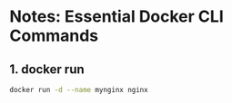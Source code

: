 # Notes: Essential Docker CLI Commands

## 1. docker run
```bash
docker run -d --name mynginx nginx
